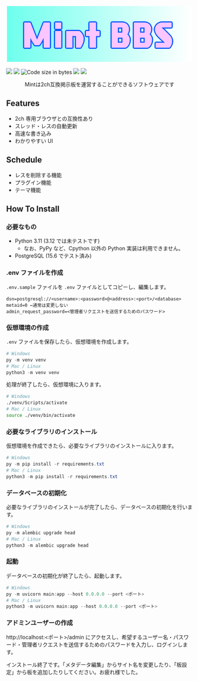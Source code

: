 <div align="center">
<img alt="Mint BBS" src="./static/img/mint.png"><br>
</div>

[![](https://discord.com/api/guilds/1218841426918510632/widget.png)](https://discordsrv.com/discord "Discord")
[![](https://img.shields.io/github/release/mint-bbs/mint.svg)](https://github.com/mint-bbs/mint/releases/latest "Latest release")
![](https://img.shields.io/github/languages/code-size/mint-bbs/mint.svg "Code size in bytes")
[![](https://img.shields.io/github/contributors/mint-bbs/mint.svg)](https://github.com/mint-bbs/mint/graphs/contributors "GitHub contributors")
[![](https://img.shields.io/github/license/mint-bbs/mint.svg)](https://github.com/mint-bbs/mint/blob/master/LICENSE "License")

<center>Mintは2ch互換掲示板を運営することができるソフトウェアです</center>

## Features

- 2ch 専用ブラウザとの互換性あり
- スレッド・レスの自動更新
- 高速な書き込み
- わかりやすい UI

## Schedule

- レスを削除する機能
- プラグイン機能
- テーマ機能

## How To Install

### 必要なもの

- Python 3.11 (3.12 では未テストです)
  - なお、PyPy など、Cpython 以外の Python 実装は利用できません。
- PostgreSQL (15.6 でテスト済み)

### .env ファイルを作成

`.env.sample` ファイルを `.env` ファイルとしてコピーし、編集します。

```env
dsn=postgresql://<username>:<password>@<address>:<port>/<database>
metaid=0 ←通常は変更しない
admin_request_password=<管理者リクエストを送信するためのパスワード>
```

### 仮想環境の作成

`.env` ファイルを保存したら、仮想環境を作成します。

```ps1
# Windows
py -m venv venv
# Mac / Linux
python3 -m venv venv
```

処理が終了したら、仮想環境に入ります。

```bash
# Windows
./venv/Scripts/activate
# Mac / Linux
source ./venv/bin/activate
```

### 必要なライブラリのインストール

仮想環境を作成できたら、必要なライブラリのインストールに入ります。

```ps1
# Windows
py -m pip install -r requirements.txt
# Mac / Linux
python3 -m pip install -r requirements.txt
```

### データベースの初期化

必要なライブラリのインストールが完了したら、データベースの初期化を行います。

```ps1
# Windows
py -m alembic upgrade head
# Mac / Linux
python3 -m alembic upgrade head
```

### 起動

データベースの初期化が終了したら、起動します。

```ps1
# Windows
py -m uvicorn main:app --host 0.0.0.0 --port <ポート>
# Mac / Linux
python3 -m uvicorn main:app --host 0.0.0.0 --port <ポート>
```

### アドミンユーザーの作成

http://localhost:<ポート>/admin にアクセスし、希望するユーザー名・パスワード・管理者リクエストを送信するためのパスワードを入力し、ログインします。

インストール終了です。「メタデータ編集」からサイト名を変更したり、「板設定」から板を追加したりしてください。お疲れ様でした。
